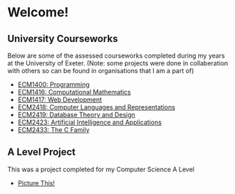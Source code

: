 # Welcome!

## University Courseworks
Below are some of the assessed courseworks completed during my years at the University of Exeter.
(Note: some projects were done in collaberation with others so can be found in organisations that I am a part of)

- [ECM1400: Programming](https://github.com/JayB-127/ECM1400Programming-CA)
- [ECM1416: Computational Mathematics](https://github.com/JayB-127/ECM1416CompMaths-CA)
- [ECM1417: Web Development](https://github.com/JayB-127/ECM1417WebDev-CA)
- [ECM2418: Computer Languages and Representations](https://github.com/JayB-127/ECM2418CompLang-CA)
- [ECM2419: Database Theory and Design](https://github.com/JayB-127/ECM2419Database-CA)
- [ECM2423: Artificial Intelligence and Applications ](https://github.com/JayB-127/ECM2423AI-CA)
- [ECM2433: The C Family](https://github.com/JayB-127/ECM2433CFamily-CA)

## A Level Project
This was a project completed for my Computer Science A Level

- [Picture This!](https://github.com/JayB-127/PictureThis)
